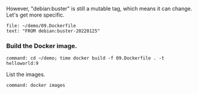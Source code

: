 However, "debian:buster" is still a mutable tag, which means it can change. Let's get more specific.

```editor:select-matching-text
file: ~/demo/09.Dockerfile
text: "FROM debian:buster-20220125"
```
### Build the Docker image.

```terminal:execute
command: cd ~/demo; time docker build -f 09.Dockerfile . -t helloworld:9
```

List the images.

```terminal:execute
command: docker images
```